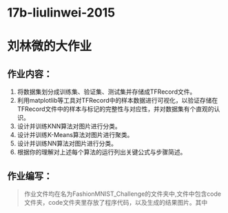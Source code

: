 # 17b-liulinwei-2015
# 刘林微的大作业
## 作业内容：
1. 将数据集划分成训练集、验证集、测试集并存储成TFRecord文件。
2. 利用matplotlib等工具对TFRecord中的样本数据进行可视化，以验证存储在TFRecord文件中的样本与标记的完整性与对应性，并对数据集有个直观的认识。
3. 设计并训练KNN算法对图片进行分类。
4. 设计并训练K-Means算法对图片进行聚类。
5. 设计并训练NN算法对图片进行分类。
6. 根据你的理解对上述每个算法的运行列出关键公式与步骤简述。
## 作业编写：
> 作业文件均在名为FashionMNIST_Challenge的文件夹中,文件中包含code文件夹，code文件夹里存放了程序代码，以及生成的结果图片。其中
